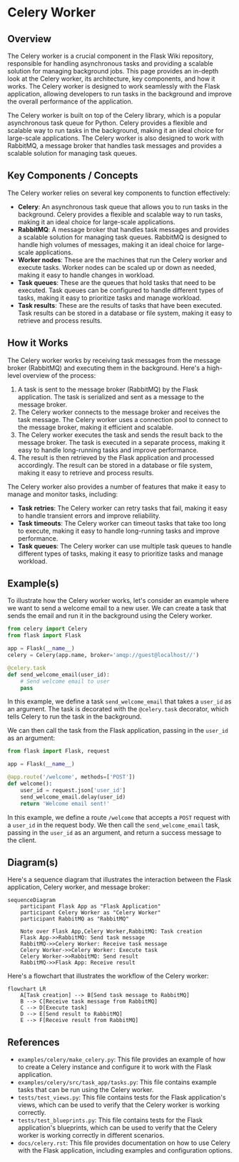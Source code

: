 # Celery Worker
## Overview
The Celery worker is a crucial component in the Flask Wiki repository, responsible for handling asynchronous tasks and providing a scalable solution for managing background jobs. This page provides an in-depth look at the Celery worker, its architecture, key components, and how it works. The Celery worker is designed to work seamlessly with the Flask application, allowing developers to run tasks in the background and improve the overall performance of the application.

The Celery worker is built on top of the Celery library, which is a popular asynchronous task queue for Python. Celery provides a flexible and scalable way to run tasks in the background, making it an ideal choice for large-scale applications. The Celery worker is also designed to work with RabbitMQ, a message broker that handles task messages and provides a scalable solution for managing task queues.

## Key Components / Concepts
The Celery worker relies on several key components to function effectively:
* **Celery**: An asynchronous task queue that allows you to run tasks in the background. Celery provides a flexible and scalable way to run tasks, making it an ideal choice for large-scale applications.
* **RabbitMQ**: A message broker that handles task messages and provides a scalable solution for managing task queues. RabbitMQ is designed to handle high volumes of messages, making it an ideal choice for large-scale applications.
* **Worker nodes**: These are the machines that run the Celery worker and execute tasks. Worker nodes can be scaled up or down as needed, making it easy to handle changes in workload.
* **Task queues**: These are the queues that hold tasks that need to be executed. Task queues can be configured to handle different types of tasks, making it easy to prioritize tasks and manage workload.
* **Task results**: These are the results of tasks that have been executed. Task results can be stored in a database or file system, making it easy to retrieve and process results.

## How it Works
The Celery worker works by receiving task messages from the message broker (RabbitMQ) and executing them in the background. Here's a high-level overview of the process:
1. A task is sent to the message broker (RabbitMQ) by the Flask application. The task is serialized and sent as a message to the message broker.
2. The Celery worker connects to the message broker and receives the task message. The Celery worker uses a connection pool to connect to the message broker, making it efficient and scalable.
3. The Celery worker executes the task and sends the result back to the message broker. The task is executed in a separate process, making it easy to handle long-running tasks and improve performance.
4. The result is then retrieved by the Flask application and processed accordingly. The result can be stored in a database or file system, making it easy to retrieve and process results.

The Celery worker also provides a number of features that make it easy to manage and monitor tasks, including:
* **Task retries**: The Celery worker can retry tasks that fail, making it easy to handle transient errors and improve reliability.
* **Task timeouts**: The Celery worker can timeout tasks that take too long to execute, making it easy to handle long-running tasks and improve performance.
* **Task queues**: The Celery worker can use multiple task queues to handle different types of tasks, making it easy to prioritize tasks and manage workload.

## Example(s)
To illustrate how the Celery worker works, let's consider an example where we want to send a welcome email to a new user. We can create a task that sends the email and run it in the background using the Celery worker.

```python
from celery import Celery
from flask import Flask

app = Flask(__name__)
celery = Celery(app.name, broker='amqp://guest@localhost//')

@celery.task
def send_welcome_email(user_id):
    # Send welcome email to user
    pass
```

In this example, we define a task `send_welcome_email` that takes a `user_id` as an argument. The task is decorated with the `@celery.task` decorator, which tells Celery to run the task in the background.

We can then call the task from the Flask application, passing in the `user_id` as an argument:
```python
from flask import Flask, request

app = Flask(__name__)

@app.route('/welcome', methods=['POST'])
def welcome():
    user_id = request.json['user_id']
    send_welcome_email.delay(user_id)
    return 'Welcome email sent!'
```

In this example, we define a route `/welcome` that accepts a `POST` request with a `user_id` in the request body. We then call the `send_welcome_email` task, passing in the `user_id` as an argument, and return a success message to the client.

## Diagram(s)
Here's a sequence diagram that illustrates the interaction between the Flask application, Celery worker, and message broker:
```mermaid
sequenceDiagram
    participant Flask App as "Flask Application"
    participant Celery Worker as "Celery Worker"
    participant RabbitMQ as "RabbitMQ"

    Note over Flask App,Celery Worker,RabbitMQ: Task creation
    Flask App->>RabbitMQ: Send task message
    RabbitMQ->>Celery Worker: Receive task message
    Celery Worker->>Celery Worker: Execute task
    Celery Worker->>RabbitMQ: Send result
    RabbitMQ->>Flask App: Receive result
```

Here's a flowchart that illustrates the workflow of the Celery worker:
```mermaid
flowchart LR
    A[Task creation] --> B[Send task message to RabbitMQ]
    B --> C[Receive task message from RabbitMQ]
    C --> D[Execute task]
    D --> E[Send result to RabbitMQ]
    E --> F[Receive result from RabbitMQ]
```

## References
* `examples/celery/make_celery.py`: This file provides an example of how to create a Celery instance and configure it to work with the Flask application.
* `examples/celery/src/task_app/tasks.py`: This file contains example tasks that can be run using the Celery worker.
* `tests/test_views.py`: This file contains tests for the Flask application's views, which can be used to verify that the Celery worker is working correctly.
* `tests/test_blueprints.py`: This file contains tests for the Flask application's blueprints, which can be used to verify that the Celery worker is working correctly in different scenarios.
* `docs/celery.rst`: This file provides documentation on how to use Celery with the Flask application, including examples and configuration options.